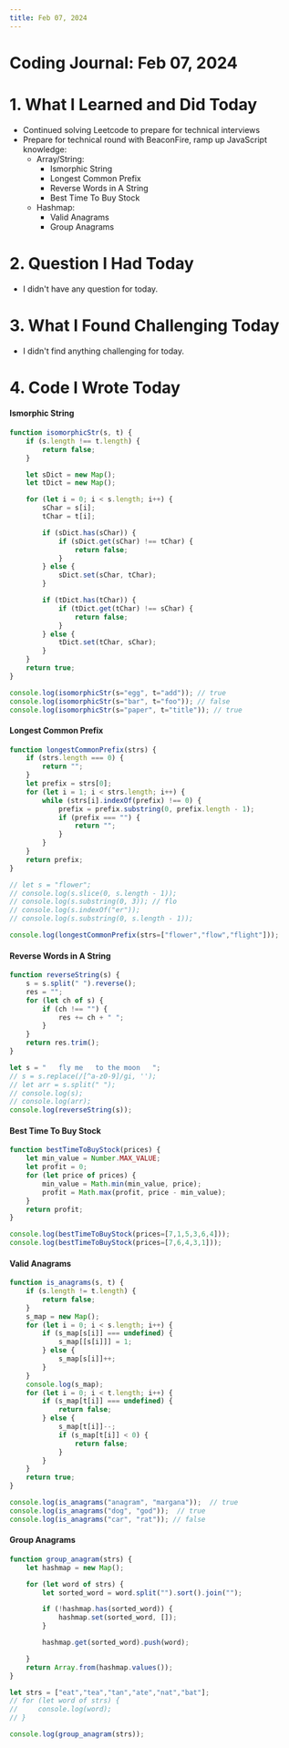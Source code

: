 ```yaml
---
title: Feb 07, 2024
---
```


# Coding Journal: Feb 07, 2024

# 1. What I Learned and Did Today
- Continued solving Leetcode to prepare for technical interviews
- Prepare for technical round with BeaconFire, ramp up JavaScript knowledge:
    - Array/String:
        - Ismorphic String
        - Longest Common Prefix
        - Reverse Words in A String
        - Best Time To Buy Stock
    - Hashmap:
        - Valid Anagrams
        - Group Anagrams

# 2. Question I Had Today
- I didn't have any question for today.

# 3. What I Found Challenging Today
- I didn't find anything challenging for today.

# 4. Code I Wrote Today
#### Ismorphic String

```javascript
function isomorphicStr(s, t) {
    if (s.length !== t.length) {
        return false;
    }

    let sDict = new Map();
    let tDict = new Map();

    for (let i = 0; i < s.length; i++) {
        sChar = s[i];
        tChar = t[i];

        if (sDict.has(sChar)) {
            if (sDict.get(sChar) !== tChar) {
                return false;
            } 
        } else {
            sDict.set(sChar, tChar);
        }

        if (tDict.has(tChar)) {
            if (tDict.get(tChar) !== sChar) {
                return false;
            } 
        } else {
            tDict.set(tChar, sChar);
        }
    }
    return true;
}

console.log(isomorphicStr(s="egg", t="add")); // true
console.log(isomorphicStr(s="bar", t="foo")); // false
console.log(isomorphicStr(s="paper", t="title")); // true

```

#### Longest Common Prefix

```javascript
function longestCommonPrefix(strs) {
    if (strs.length === 0) {
        return "";
    }
    let prefix = strs[0];
    for (let i = 1; i < strs.length; i++) {
        while (strs[i].indexOf(prefix) !== 0) {
            prefix = prefix.substring(0, prefix.length - 1);
            if (prefix === "") {
                return "";
            }
        }
    }
    return prefix;
}

// let s = "flower";
// console.log(s.slice(0, s.length - 1));
// console.log(s.substring(0, 3)); // flo
// console.log(s.indexOf("er"));
// console.log(s.substring(0, s.length - 1));

console.log(longestCommonPrefix(strs=["flower","flow","flight"]));
```

#### Reverse Words in A String

```javascript
function reverseString(s) {
    s = s.split(" ").reverse();
    res = "";
    for (let ch of s) {
        if (ch !== "") {
            res += ch + " ";
        }
    }
    return res.trim();
}

let s = "   fly me   to the moon   ";
// s = s.replace(/[^a-z0-9]/gi, '');
// let arr = s.split(" ");
// console.log(s);
// console.log(arr);
console.log(reverseString(s));
```

#### Best Time To Buy Stock

```javascript
function bestTimeToBuyStock(prices) {
    let min_value = Number.MAX_VALUE;
    let profit = 0;
    for (let price of prices) {
        min_value = Math.min(min_value, price);
        profit = Math.max(profit, price - min_value);
    }
    return profit;
}

console.log(bestTimeToBuyStock(prices=[7,1,5,3,6,4]));
console.log(bestTimeToBuyStock(prices=[7,6,4,3,1]));
```

#### Valid Anagrams

```javascript
function is_anagrams(s, t) {
    if (s.length != t.length) {
        return false;
    }
    s_map = new Map();
    for (let i = 0; i < s.length; i++) {
        if (s_map[s[i]] === undefined) {
            s_map[[s[i]]] = 1;
        } else {
            s_map[s[i]]++;
        }
    }
    console.log(s_map);
    for (let i = 0; i < t.length; i++) {
        if (s_map[t[i]] === undefined) {
            return false;
        } else {
            s_map[t[i]]--;
            if (s_map[t[i]] < 0) {
                return false;
            }
        }
    }
    return true;
} 

console.log(is_anagrams("anagram", "margana"));  // true
console.log(is_anagrams("dog", "god"));  // true
console.log(is_anagrams("car", "rat")); // false
```

#### Group Anagrams
```javascript
function group_anagram(strs) {
    let hashmap = new Map();

    for (let word of strs) {
        let sorted_word = word.split("").sort().join("");

        if (!hashmap.has(sorted_word)) {
            hashmap.set(sorted_word, []);
        }

        hashmap.get(sorted_word).push(word);

    }
    return Array.from(hashmap.values());
}

let strs = ["eat","tea","tan","ate","nat","bat"];
// for (let word of strs) {
//     console.log(word);
// }

console.log(group_anagram(strs));
```
